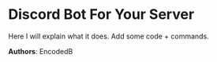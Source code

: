 # Discord Bot For Your Server

Here I will explain what it does. Add some code + commands.

**Authors**: EncodedB
